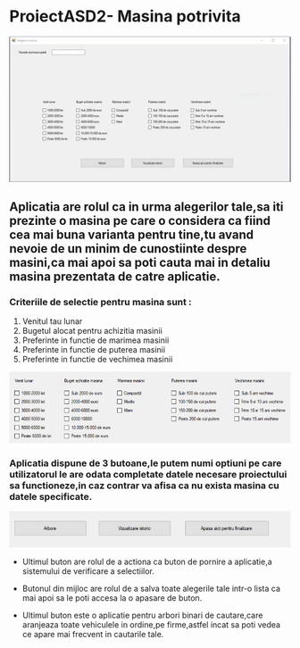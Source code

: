 # ProiectASD2- Masina potrivita 
![alt text](https://github.com/norby998/ProiectASD2/blob/master/poze%20asd/pozaasd1.PNG "Interfata aplicatiei")
## Aplicatia are rolul ca in urma alegerilor tale,sa iti prezinte o masina pe care o considera ca fiind cea mai buna varianta pentru tine,tu avand nevoie de un minim de cunostiinte despre masini,ca mai apoi sa poti cauta mai in detaliu masina prezentata de catre aplicatie.

### Criteriile de selectie pentru masina sunt : 
1. Venitul tau lunar
2. Bugetul alocat pentru achizitia masinii 
3. Preferinte in functie de marimea masinii
4. Preferinte in functie de puterea masinii
5. Preferinte in functie de vechimea masinii

![alt text](https://github.com/norby998/ProiectASD2/blob/master/poze%20asd/pozaasd2.png "Criteriile de selectie")

### Aplicatia dispune de 3 butoane,le putem numi optiuni pe care utilizatorul le are odata completate datele necesare proiectului sa functioneze,in caz contrar va afisa ca nu exista masina cu datele specificate. 
![alt text](https://github.com/norby998/ProiectASD2/blob/master/poze%20asd/pozaasd3.png "Butoanele")
* Ultimul buton are rolul de a actiona ca buton de pornire a aplicatie,a sistemului de verificare a selectiilor. 
- Butonul din mijloc are rolul de a salva toate alegerile tale intr-o lista ca mai apoi sa le poti accesa la o apasare de buton.
+ Ultimul buton este o aplicatie pentru arbori binari de cautare,care aranjeaza toate vehiculele in ordine,pe firme,astfel incat sa poti vedea ce apare mai frecvent in cautarile tale.
